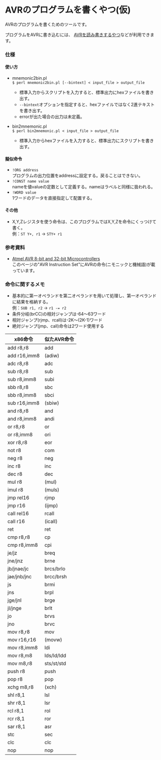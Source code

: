 AVRのプログラムを書くやつ(仮)
=============================

AVRのプログラムを書くためのツールです。

プログラムをAVRに書き込むには、
[AVRを読み書きするやつ](https://github.com/mikecat/avr_io)などが利用できます。

### 仕様

#### 使い方

* mnemonic2bin.pl  
  ```$ perl mnemonic2bin.pl [--bintext] < input_file > output_file```  
  * 標準入力からスクリプトを入力すると、標準出力にhexファイルを書き出す。
  * ```--bintext```オプションを指定すると、hexファイルではなく2進テキストを書き出す。
  * errorが出た場合の出力は未定義。

* bin2mnemonic.pl  
  ```$ perl bin2mnemonic.pl < input_file > output_file```  
  * 標準入力からhexファイルを入力すると、標準出力にスクリプトを書き出す。

#### 擬似命令
* ```!ORG address```  
  プログラムの出力位置をaddressに設定する。戻ることはできない。
* ```!CONST name value```  
  nameを値valueの定数として定義する。nameはラベルと同様に扱われる。
* ```!WORD value```  
  1ワードのデータを直接指定して配置する。

#### その他
* X,Y,Zレジスタを使う命令は、このプログラムではX,Y,Zを命令にくっつけて書く。  
  例：```ST Y+, r1``` → ```STY+ r1```

### 参考資料
* [Atmel AVR 8-bit and 32-bit Microcontrollers](http://www.atmel.com/products/microcontrollers/avr/?tab=documents)  
  このページの"AVR Instruction Set"にAVRの命令(ニモニックと機械語)が載っています。

### 命令に関するメモ

* 基本的に第一オペランドを第二オペランドを用いて処理し、第一オペランドに結果を格納する。  
  例：```SUB r1, r2``` → ```r1 -= r2```
* 条件分岐(brCC)の相対ジャンプは-64～63ワード
* 相対ジャンプ(rjmp、rcall)は-2K～(2K-1)ワード
* 絶対ジャンプ(jmp、call)命令は2ワード使用する

x86命令     |似たAVR命令
------------|-----------
add r8,r8   |add
add r16,imm8|(adiw)
adc r8,r8   |adc
sub r8,r8   |sub
sub r8,imm8 |subi
sbb r8,r8   |sbc
sbb r8,imm8 |sbci
sub r16,imm8|(sbiw)
and r8,r8   |and
and r8,imm8 |andi
or r8,r8    |or
or r8,imm8  |ori
xor r8,r8   |eor
not r8      |com
neg r8      |neg
inc r8      |inc
dec r8      |dec
mul r8      |(mul)
imul r8     |(muls)
jmp rel16   |rjmp
jmp r16     |(ijmp)
call rel16  |rcall
call r16    |(icall)
ret         |ret
cmp r8,r8   |cp
cmp r8,imm8 |cpi
je/jz       |breq
jne/jnz     |brne
jb/jnae/jc  |brcs/brlo
jae/jnb/jnc |brcc/brsh
js          |brmi
jns         |brpl
jge/jnl     |brge
jl/jnge     |brlt
jo          |brvs
jno         |brvc
mov r8,r8   |mov
mov r16,r16 |(movw)
mov r8,imm8 |ldi
mov r8,m8   |lds/ld/ldd
mov m8,r8   |sts/st/std
push r8     |push
pop r8      |pop
xchg m8,r8  |(xch)
shl r8,1    |lsl
shr r8,1    |lsr
rcl r8,1    |rol
rcr r8,1    |ror
sar r8,1    |asr
stc         |sec
clc         |clc
nop         |nop
